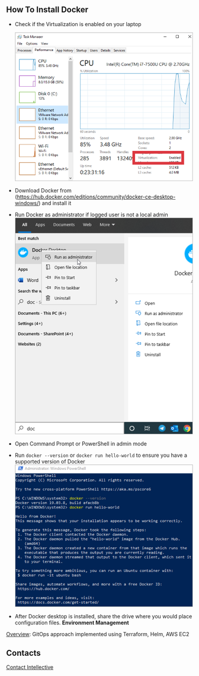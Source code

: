 ## How To Install Docker

- Check if the Virtualization is enabled on your laptop 

	![virtualization-enabled](how-to-install-docker-1.png) 

- Download Docker from (https://hub.docker.com/editions/community/docker-ce-desktop-windows/) and install it 
- Run Docker as administrator if logged user is not a local admin 
	![run-docker-as-admin](how-to-install-docker-2.png) 
- Open Command Prompt or PowerShell in admin mode 
- Run `docker --version` or `docker run hello-world` to ensure you have a supported version of Docker 
	![cmd-docker-helloworld](how-to-install-docker-3.png) 
- After Docker desktop is installed, share the drive where you would place configuration files. 
**Environment Management**

[Overview](./envmgmt/overview.md): GitOps approach implemented using Terraform, Helm, AWS EC2

## Contacts

[Contact Intellective](https://www.intellective.com/contact-us/)
